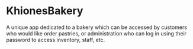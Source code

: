 # KhionesBakery
A unique app dedicated to a bakery which can be accessed by customers who would like order pastries, or administration who can log in using their password to access inventory, staff, etc.
